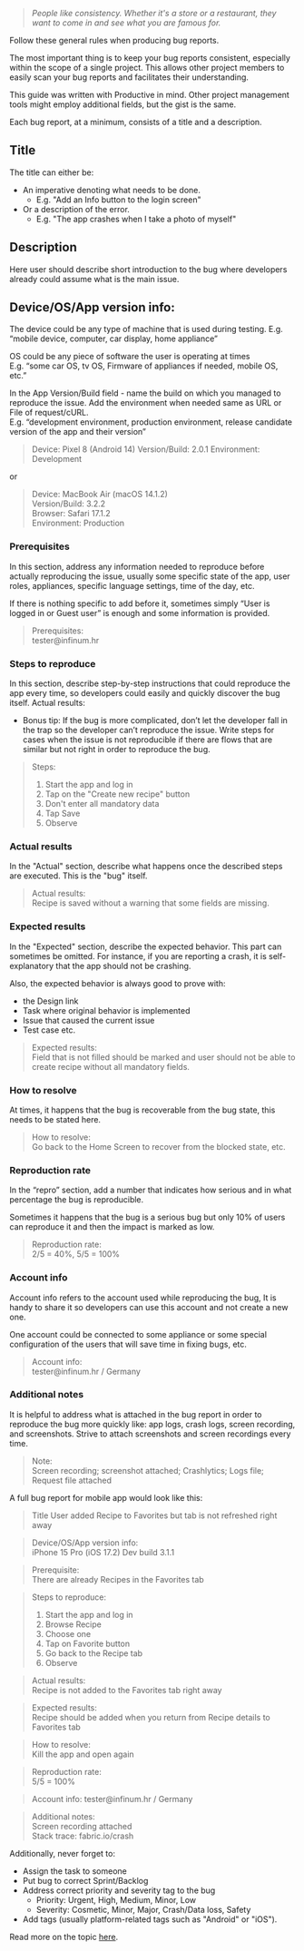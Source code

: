 > *People like consistency. Whether it's a store or a restaurant, they want to come in and see what you are famous for.*

Follow these general rules when producing bug reports.

The most important thing is to keep your bug reports consistent, especially within the scope of a single project. This allows other project members to easily scan your bug reports and facilitates their understanding.

This guide was written with Productive in mind. Other project management tools might employ additional fields, but the gist is the same.

Each bug report, at a minimum, consists of a title and a description.

## Title

The title can either be:
- An imperative denoting what needs to be done.
	- E.g. "Add an Info button to the login screen"
- Or a description of the error.
	- E.g. "The app crashes when I take a photo of myself"

## Description

Here user should describe short introduction to the bug where developers already could assume what is the main issue.

## Device/OS/App version info:

The device could be any type of machine that is used during testing.
E.g. “mobile device, computer, car display, home appliance”

OS could be any piece of software the user is operating at times  
E.g. “some car OS, tv OS, Firmware of appliances if needed, mobile OS, etc.”

In the App Version/Build field - name the build on which you managed to reproduce the issue. Add the environment when needed same as URL or File of request/cURL.  
E.g. “development environment, production environment, release candidate version of the app and their version”

> Device: Pixel 8 (Android 14)
> Version/Build: 2.0.1
> Environment: Development

or

> Device: MacBook Air (macOS 14.1.2)  
> Version/Build: 3.2.2  
> Browser: Safari 17.1.2  
> Environment: Production

### Prerequisites

In this section, address any information needed to reproduce before actually reproducing the issue, usually some specific state of the app, user roles, appliances, specific language settings, time of the day, etc.

If there is nothing specific to add before it, sometimes simply “User is logged in or Guest user” is enough and some information is provided.

> Prerequisites:  
> tester@infinum​.hr

### Steps to reproduce

In this section, describe step-by-step instructions that could reproduce the app every time, so developers could easily and quickly discover the bug itself.
Actual results:
 + Bonus tip: If the bug is more complicated, don’t let the developer fall in the trap so the developer can’t reproduce the issue. Write steps for cases when the issue is not reproducible if there are flows that are similar but not right in order to reproduce the bug.

> Steps:  
> 1. Start the app and log in  
> 2. Tap on the "Create new recipe" button  
> 3. Don't enter all mandatory data
> 4. Tap Save
> 5. Observe

### Actual results

In the "Actual" section, describe what happens once the described steps are executed. This is the "bug" itself.

> Actual results:  
> Recipe is saved without a warning that some fields are missing.

### Expected results

In the "Expected" section, describe the expected behavior. This part can sometimes be omitted. For instance, if you are reporting a crash, it is self-explanatory that the app should not be crashing.

Also, the expected behavior is always good to prove with:
- the Design link
- Task where original behavior is implemented
- Issue that caused the current issue
- Test case etc.

> Expected results:  
> Field that is not filled should be marked and user should not be able to create recipe without all mandatory fields.

### How to resolve

At times, it happens that the bug is recoverable from the bug state, this needs to be stated here.

> How to resolve:  
> Go back to the Home Screen to recover from the blocked state, etc.

### Reproduction rate

In the “repro” section, add a number that indicates how serious and in what percentage the bug is reproducible. 

Sometimes it happens that the bug is a serious bug but only 10% of users can reproduce it and then the impact is marked as low.

> Reproduction rate:  
> 2/5 = 40%, 5/5 = 100%

### Account info

Account info refers to the account used while reproducing the bug, It is handy to share it so developers can use this account and not create a new one.

One account could be connected to some appliance or some special configuration of the users that will save time in fixing bugs, etc. 

> Account info:  
> tester@infinum​.hr / Germany

### Additional notes

It is helpful to address what is attached in the bug report in order to reproduce the bug more quickly like: app logs, crash logs, screen recording, and screenshots. Strive to attach screenshots and screen recordings every time.

> Note:  
> Screen recording; screenshot attached; Crashlytics; Logs file; Request file attached

A full bug report for mobile app would look like this:

>Title
> User added Recipe to Favorites but tab is not refreshed right away

> Device/OS/App version info:  
> iPhone 15 Pro (iOS 17.2)
> Dev build 3.1.1

> Prerequisite:  
> There are already Recipes in the Favorites tab

> Steps to reproduce:  
> 1. Start the app and log in  
> 2. Browse Recipe  
> 3. Choose one  
> 4. Tap on Favorite button  
> 5. Go back to the Recipe tab  
> 6. Observe  

> Actual results:  
> Recipe is not added to the Favorites tab right away

> Expected results:  
> Recipe should be added when you return from Recipe details to Favorites tab

> How to resolve:  
> Kill the app and open again

>Reproduction rate:  
> 5/5 = 100%

> Account info:
> tester@infinum​.hr / Germany

> Additional notes:  
> Screen recording attached      
> Stack trace: fabric.io/crash

Additionally, never forget to:   

- Assign the task to someone
- Put bug to correct Sprint/Backlog
- Address correct priority and severity tag to the bug
  - Priority: Urgent, High, Medium, Minor, Low
  - Severity: Cosmetic, Minor, Major, Crash/Data loss, Safety
- Add tags (usually platform-related tags such as "Android" or "iOS").

Read more on the topic [here](https://infinum.co/the-capsized-eight/how-not-to-suck-at-writing-bug-reports).